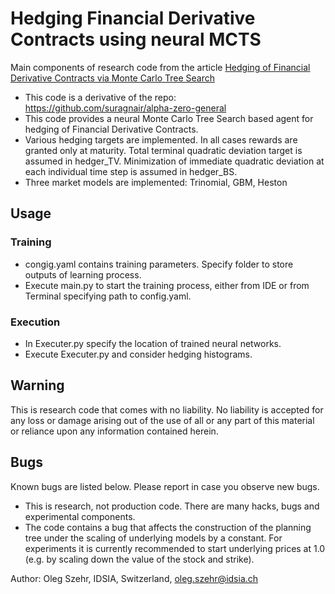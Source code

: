 # Hedging Financial Derivative Contracts using neural MCTS

Main components of research code from the article [Hedging of Financial Derivative Contracts via Monte Carlo Tree Search](https://arxiv.org/abs/2102.06274)

* This code is a derivative of the repo: https://github.com/suragnair/alpha-zero-general
* This code provides a neural Monte Carlo Tree Search based agent for hedging of Financial Derivative Contracts.
* Various hedging targets are implemented. In all cases rewards are granted only at maturity. Total terminal quadratic deviation target is assumed in hedger_TV. Minimization of immediate quadratic deviation at each individual time step is assumed in hedger_BS.
* Three market models are implemented: Trinomial, GBM, Heston

## Usage
### Training
 * congig.yaml contains training parameters. Specify folder to store outputs of learning process.
 * Execute main.py to start the training process, either from IDE or from Terminal specifying path to config.yaml.
### Execution
 * In Executer.py specify the location of trained neural networks.
 * Execute Executer.py and consider hedging histograms.

## Warning

This is research code that comes with no liability. 
No liability is accepted for any loss or damage arising out of the use of all or any part of this material or reliance upon any information contained herein.

## Bugs

Known bugs are listed below. Please report in case you observe new bugs.

* This is research, not production code. There are many hacks, bugs and experimental components.
* The code contains a bug that affects the construction of the planning tree under the scaling of underlying models by a constant. For experiments it is currently recommended to start underlying prices at 1.0 (e.g. by scaling down the value of the stock and strike).

Author: Oleg Szehr, IDSIA, Switzerland, oleg.szehr@idsia.ch